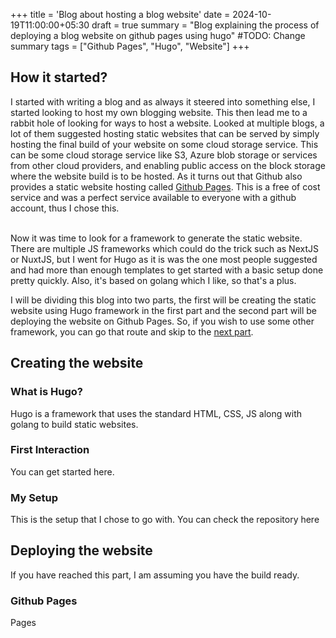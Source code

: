 +++
title = 'Blog about hosting a blog website'
date = 2024-10-19T11:00:00+05:30
draft = true
summary = "Blog explaining the process of deploying a blog website on github pages using hugo"       #TODO: Change summary
tags = ["Github Pages", "Hugo", "Website"]
+++

## How it started?
I started with writing a blog and as always it steered into something else, I started looking to host my own blogging website.
This then lead me to a rabbit hole of looking for ways to host a website. Looked at multiple blogs, a lot of them suggested hosting static websites that can be served by simply hosting the final build of your website on some cloud storage service.
This can be some cloud storage service like S3, Azure blob storage or services from other cloud providers, and enabling public access on the block storage where the website build is to be hosted.
As it turns out that Github also provides a static website hosting called [Github Pages](https://pages.github.com/). This is a free of cost service and was a perfect service available to everyone with a github account, thus I chose this.</br></br>

Now it was time to look for a framework to generate the static website. There are multiple JS frameworks which could do the trick such as NextJS or NuxtJS, but I went for Hugo as it is was the one most people suggested and had more than enough templates to get started with a basic setup done pretty quickly. Also, it's based on golang which I like, so that's a plus.

I will be dividing this blog into two parts, the first will be creating the static website using Hugo framework in the first part and the second part will be deploying the website on Github Pages. 
So, if you wish to use some other framework, you can go that route and skip to the [next part](#deploying-the-website).

## Creating the website
### What is Hugo?
Hugo is a framework that uses the standard HTML, CSS, JS along with golang to build static websites.

### First Interaction
You can get started here.

### My Setup
This is the setup that I chose to go with. You can check the repository here

## Deploying the website
If you have reached this part, I am assuming you have the build ready.

### Github Pages
Pages
